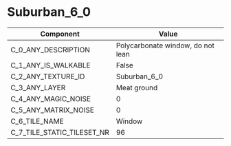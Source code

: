 

# Suburban_6_0



| Component | Value | 
|  --  |  --  | 
| C_0_ANY_DESCRIPTION | Polycarbonate window, do not lean | 
| C_1_ANY_IS_WALKABLE | False | 
| C_2_ANY_TEXTURE_ID | Suburban_6_0 | 
| C_3_ANY_LAYER | Meat ground | 
| C_4_ANY_MAGIC_NOISE | 0 | 
| C_5_ANY_MATRIX_NOISE | 0 | 
| C_6_TILE_NAME | Window | 
| C_7_TILE_STATIC_TILESET_NR | 96 | 

